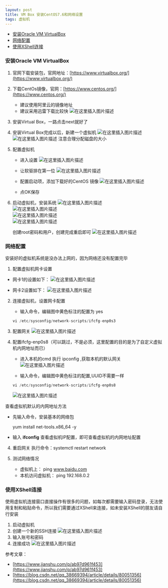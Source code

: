 ```yaml
---
layout: post
title: VM Box 安装CentOS7.6和网络设置
tags: 虚拟机    
---
```


<!-- TOC -->

- [安装Oracle VM VirtualBox](#安装oracle-vm-virtualbox)
- [网络配置](#网络配置)
- [使用XShell连接](#使用xshell连接)

<!-- /TOC -->
### 安装Oracle VM VirtualBox
1. 官网下载安装包，官网地址：[https://www.virtualbox.org/](https://www.virtualbox.org/)
2. 下载CentOs镜像，官网：[https://www.centos.org/](https://www.centos.org/)
    - 建议使用阿里云的镜像地址
    - 建议采用迅雷下载比较快
   ![在这里插入图片描述](/images/posts/myBlog/2019-05-29-VMBox-install-CentOS-01.jpg) 
3. 安装Virtual Box，一路点击next就好了

4. 安装Virtual Box完成以后，新建一个虚拟机
   ![在这里插入图片描述](/images/posts/myBlog/2019-05-29-VMBox-install-CentOS-02.jpg) 
    ![在这里插入图片描述](/images/posts/myBlog/2019-05-29-VMBox-install-CentOS-03.jpg) 
    注意合理分配磁盘的大小
5. 配置虚拟机
    + 进入设置
    ![在这里插入图片描述](/images/posts/myBlog/2019-05-29-VMBox-install-CentOS-04.jpg) 

    - 让软驱排在第一位
    ![在这里插入图片描述](/images/posts/myBlog/2019-05-29-VMBox-install-CentOS-05.jpg)
    
    - 配置启动项，添加下载好的CentOS 镜像
        ![在这里插入图片描述](/images/posts/myBlog/2019-05-29-VMBox-install-CentOS-06.jpg)
    - 点OK保存

6. 启动虚拟机，安装系统
    ![在这里插入图片描述](/images/posts/myBlog/2019-05-29-VMBox-install-CentOS-07.jpg)    
    ![在这里插入图片描述](/images/posts/myBlog/2019-05-29-VMBox-install-CentOS-08.jpg)  
    ![在这里插入图片描述](/images/posts/myBlog/2019-05-29-VMBox-install-CentOS-09.jpg)  
    ![在这里插入图片描述](/images/posts/myBlog/2019-05-29-VMBox-install-CentOS-10.jpg)
    
    创建root密码和用户，创建完成重启即可
    ![在这里插入图片描述](/images/posts/myBlog/2019-05-29-VMBox-install-CentOS-11.jpg)


### 网络配置
安装好的虚拟机系统是没办法上网的，因为网络还没有配置完毕
1. 配置虚拟机网卡设置

- 网卡1的设置如下：
    ![在这里插入图片描述](/images/posts/myBlog/2019-05-29-VMBox-install-CentOS-12.jpg)

- 网卡2设置如下：
    ![在这里插入图片描述](/images/posts/myBlog/2019-05-29-VMBox-install-CentOS-13.jpg)


2. 连接虚拟机，设置网卡配置
    - 输入命令，编辑图中黄色标注的配置为 yes
    ```java
    vi /etc/sysconfig/network-scripts/ifcfg-enp0s3
    ``` 

3. 配置网关
    ![在这里插入图片描述](/images/posts/myBlog/2019-05-29-VMBox-install-CentOS-14.jpg)

4. 配置ifcfg-enp0s8（可以跳过，不是必须，这里配置的目的是为了自定义虚拟机内网地址而已）
    - 进入本机的cmd 执行 ipconfig ,获取本机的默认网关
    ![在这里插入图片描述](/images/posts/myBlog/2019-05-29-VMBox-install-CentOS-15.jpg)
   

    - 输入命令，编辑图中黄色标注的配置,UUID不需要一样
    ```java
    vi /etc/sysconfig/network-scripts/ifcfg-enp0s8
    ``` 
    ![在这里插入图片描述](/images/posts/myBlog/2019-05-29-VMBox-install-CentOS-16.jpg)


查看虚拟机默认的内网地址方法
- 先输入命令，安装基本的网络包

     yum install net-tools.x86_64 -y

- 输入 **ifconfig** 查看虚拟机IP配置，即可查看虚拟机的内网地址配置 

4. 重启网关
执行命令：systemctl restart network

5. 测试网络情况
    - 虚拟机上： ping www.baidu.com
    - 本机访问虚拟机： ping 192.168.0.2

### 使用XShell连接
使用虚拟机连接窗口直接操作有很多的问题，如每次都需要输入密码登录，无法使用复制和粘贴命令，所以我们需要通过XShell来连接，如未安装XShell的朋友请自行安装
1. 启动虚拟机
2. 创建一个新的SSH连接
![在这里插入图片描述](/images/posts/myBlog/2019-05-29-VMBox-install-CentOS-17.jpg)
3. 输入账号和密码
4. 连接成功
![在这里插入图片描述](/images/posts/myBlog/2019-05-29-VMBox-install-CentOS-18.jpg)


参考文章：
- [https://www.jianshu.com/p/ab97d961f453](https://www.jianshu.com/p/ab97d961f453)
- [https://blog.csdn.net/qq_38669394/article/details/80051356](https://blog.csdn.net/qq_38669394/article/details/80051356)
